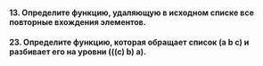 ####  	13. Определите функцию, удаляющую в исходном списке все повторные вхождения элементов.
#### 	23. Определите функцию, которая обращает список (а b с) и разбивает его на уровни (((с) b) а).
